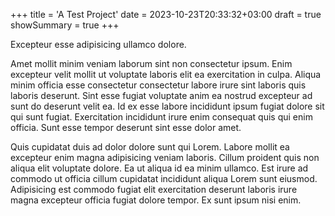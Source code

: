 +++
title = 'A Test Project'
date = 2023-10-23T20:33:32+03:00
draft = true
showSummary = true
+++

Excepteur esse adipisicing ullamco dolore.

Amet mollit minim veniam laborum sint non consectetur ipsum. Enim excepteur velit mollit ut voluptate laboris elit ea exercitation in culpa. Aliqua minim officia esse consectetur consectetur labore irure sint laboris quis laboris deserunt. Sint esse fugiat voluptate anim ea nostrud excepteur ad sunt do deserunt velit ea. Id ex esse labore incididunt ipsum fugiat dolore sit qui sunt fugiat. Exercitation incididunt irure enim consequat quis qui enim officia. Sunt esse tempor deserunt sint esse dolor amet.

Quis cupidatat duis ad dolor dolore sunt qui Lorem. Labore mollit ea excepteur enim magna adipisicing veniam laboris. Cillum proident quis non aliqua elit voluptate dolore. Ea ut aliqua id ea minim ullamco. Est irure ad commodo ut officia cillum cupidatat incididunt aliqua Lorem sunt eiusmod. Adipisicing est commodo fugiat elit exercitation deserunt laboris irure magna excepteur officia fugiat dolore tempor. Ex sunt ipsum nisi enim.
